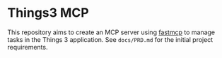 # Things3 MCP

This repository aims to create an MCP server using [fastmcp](https://github.com/jlowin/fastmcp) to manage tasks in the Things 3 application. See `docs/PRD.md` for the initial project requirements.
